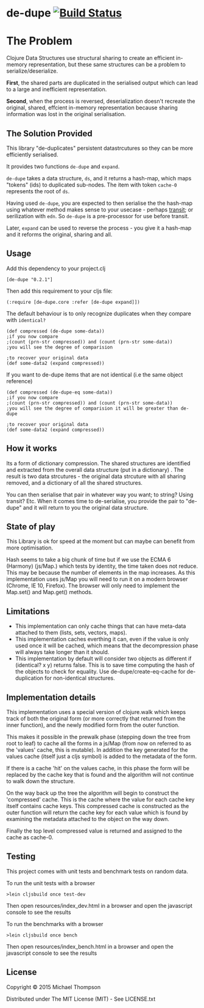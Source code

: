 # de-dupe [![Build Status](https://travis-ci.org/Day8/de-dupe.svg?branch=master)](https://travis-ci.org/Day8/de-dupe)

# The Problem

Clojure Data Structures use structural sharing to create an efficient in-memory representation, but these same structures can be a problem to serialize/deserialize. 

**First**, the shared parts are duplicated in the serialised output which can lead to a large and inefficient representation.

**Second**, when the process is reversed,  deserialization doesn't recreate the original, shared, effcient in-memory representation because sharing information was lost in the original serialisation.

## The Solution Provided

This library "de-duplicates" persistent datastrcutures so they can be more efficiently serialised.

It provides two functions `de-dupe` and `expand`.

`de-dupe` takes a data structure, `ds`, and it returns a hash-map, which maps "tokens" (ids) to duplicated sub-nodes. The item with token `cache-0` represents the root of `ds`.

Having used `de-dupe`, you are expected to then serialise the the hash-map using whatever method makes sense to your usecase - perhaps [transit](https://github.com/cognitect/transit-cljs); or serilization with `edn`.  So `de-dupe` is a pre-processor for use before transit.

Later, `expand` can be used to reverse the process - you give it a hash-map and it reforms the original, sharing and all. 

## Usage

Add this dependency to your project.clj
```
[de-dupe "0.2.1"]
```

Then add this requirement to your cljs file:
```
(:require [de-dupe.core :refer [de-dupe expand]])
```

The default behaviour is to only recognize duplicates when they compare
with `identical?`

```
(def compressed (de-dupe some-data))
;if you now compare 
;(count (prn-str compressed)) and (count (prn-str some-data))
;you will see the degree of comparision

;to recover your original data
(def some-data2 (expand compressed))
```

If you want to de-dupe items that are not identical (i.e the same object reference)
```
(def compressed (de-dupe-eq some-data))
;if you now compare 
;(count (prn-str compressed)) and (count (prn-str some-data))
;you will see the degree of comparision it will be greater than de-dupe

;to recover your original data
(def some-data2 (expand compressed))
```

## How it works

Its a form of dictionary compression.  The shared structures are identified and extracted from the overall data structure  (put in a dictionary) . The result is two data strcutures - the original data strcuture with all sharing removed, and a dictionary of all the shared structures. 

You can then serialise that pair in whatever way you want;  to string?  Using transit?  Etc. When it comes time to de-serialise, you provide the pair to "de-dupe" and it will return to you the original data structure.

## State of play

This Library is ok for speed at the moment but can maybe can benefit from more optimisation.

Hash seems to take a big chunk of time but if we use the ECMA 6 (Harmony) (js/Map.)
which tests by identity, the time taken does not reduce. This may be because the 
number of elements in the map increases. As this implementation uses js/Map you will need to run it on a modern browser (Chrome, IE 10, Firefox). The browser will only need to implement the Map.set() and Map.get() methods.

## Limitations

* This implementation can only cache things that can have meta-data attached to them (lists, sets, vectors, maps).
* This implementation caches everthing it can, even if the value is only used once it will be cached, which means that the decompression phase will always take longer than it should.
* This implementation by default will consider two objects as different if (identical? x y) returns false. This is to save time computing the hash of the objects to check for equality. Use de-dupe/create-eq-cache for de-duplication for non-identical structures.

## Implementation details
This implementation uses a special version of clojure.walk which keeps track of both the original form (or more correctly that returned from the inner function), and the newly modified form from the outer function.

This makes it possible in the prewalk phase (stepping down the tree from root to leaf) to cache all the forms in a js/Map (from now on referred to as the 'values' cache, this is mutable). In addition the key generated for the values cache (itself just a cljs symbol) is added to the metadata of the form. 

If there is a cache 'hit' on the values cache, in this phase the form will be replaced by the cache key that is found and the algorithm will not continue to walk down the structure.

On the way back up the tree the algorithm will begin to construct the 'compressed' cache. This is the cache where the value for each cache key itself contains cache keys. This compressed cache is constructed as the outer function will return the cache key for each value which is found by examining the metadata attached to the object on the way down.

Finally the top level compressed value is returned and assigned to the cache as cache-0.

## Testing 

This project comes with unit tests and benchmark tests on random data.

To run the unit tests with a browser

    >lein cljsbuild once test-dev

Then open resources/index_dev.html in a browser and open the javascript console to see the results

To run the benchmarks with a browser

    >lein cljsbuild once bench

Then open resources/index_bench.html in a browser and open the javascript console to see the results


## License

Copyright © 2015 Michael Thompson

Distributed under The MIT License (MIT) - See LICENSE.txt
